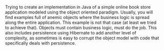 Trying to create an implementation in Java of a simple online book store application modeled using the object oriented paradigm. Usually, you will find examples full of anemic objects where the business logic is spread along the entire application. This example is not that case (at least we tried to achieve that). Objects must contain business logic, must do the job. This also includes persistence using Hibernate to add another level of complexity, as sometimes is easy to corrupt the object model with code that specifically deals with persistence.